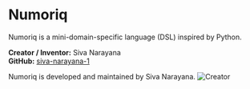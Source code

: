 # Numoriq
Numoriq is a mini-domain-specific language (DSL) inspired by Python.

**Creator / Inventor:** Siva Narayana  
**GitHub:** [siva-narayana-1](https://github.com/siva-narayana-1)  

Numoriq is developed and maintained by Siva Narayana.
![Creator](https://img.shields.io/badge/Creator-Siva%20Narayana-blue)

